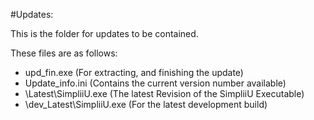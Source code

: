 #Updates: 
 
This is the folder for updates to be contained. 

These files are as follows: 

* upd_fin.exe (For extracting, and finishing the update)
* Update_info.ini (Contains the current version number available)
* \Latest\SimpliiU.exe (The latest Revision of the SimpliiU Executable)
* \dev_Latest\SimpliiU.exe (For the latest development build) 